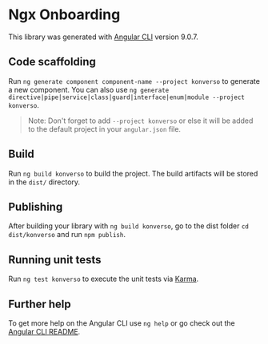 # Ngx Onboarding

This library was generated with [Angular CLI](https://github.com/angular/angular-cli) version 9.0.7.

## Code scaffolding

Run `ng generate component component-name --project konverso` to generate a new component. You can also use `ng generate directive|pipe|service|class|guard|interface|enum|module --project konverso`.
> Note: Don't forget to add `--project konverso` or else it will be added to the default project in your `angular.json` file. 

## Build

Run `ng build konverso` to build the project. The build artifacts will be stored in the `dist/` directory.

## Publishing

After building your library with `ng build konverso`, go to the dist folder `cd dist/konverso` and run `npm publish`.

## Running unit tests

Run `ng test konverso` to execute the unit tests via [Karma](https://karma-runner.github.io).

## Further help

To get more help on the Angular CLI use `ng help` or go check out the [Angular CLI README](https://github.com/angular/angular-cli/blob/master/README.md).
